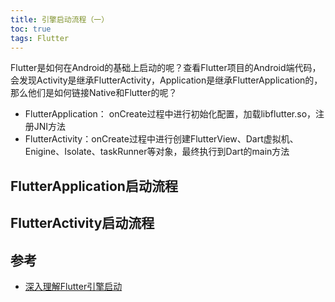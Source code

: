 ```yaml
---
title: 引擎启动流程（一）
toc: true
tags: Flutter
---
```



Flutter是如何在Android的基础上启动的呢？查看Flutter项目的Android端代码，会发现Activity是继承FlutterActivity，Application是继承FlutterApplication的，那么他们是如何链接Native和Flutter的呢？


- FlutterApplication： onCreate过程中进行初始化配置，加载libflutter.so，注册JNI方法
- FlutterActivity：onCreate过程中进行创建FlutterView、Dart虚拟机、Enigine、Isolate、taskRunner等对象，最终执行到Dart的main方法


## FlutterApplication启动流程




## FlutterActivity启动流程





## 参考

- [深入理解Flutter引擎启动](http://gityuan.com/2019/06/22/flutter_booting/)

